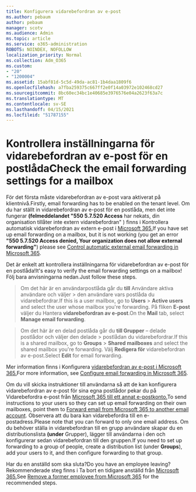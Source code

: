 ```yaml
---
title: Konfigurera vidarebefordran av e-post
ms.author: pebaum
author: pebaum
manager: scotv
ms.audience: Admin
ms.topic: article
ms.service: o365-administration
ROBOTS: NOINDEX, NOFOLLOW
localization_priority: Normal
ms.collection: Adm_O365
ms.custom:
- "20"
- "1200004"
ms.assetid: 15abf81d-5c5d-49da-ac81-1b4daa1809f6
ms.openlocfilehash: a7fba259375c667ff2e0f14a03972e102468cd27
ms.sourcegitcommit: 8bc60ec34bc1e40685e3976576e04a2623f63a7c
ms.translationtype: MT
ms.contentlocale: sv-SE
ms.lasthandoff: 04/15/2021
ms.locfileid: "51787155"
---
```

# <a name="check-the-email-forwarding-settings-for-a-mailbox"></a><span data-ttu-id="b8d6f-102">Kontrollera inställningarna för vidarebefordran av e-post för en postlåda</span><span class="sxs-lookup"><span data-stu-id="b8d6f-102">Check the email forwarding settings for a mailbox</span></span>

<span data-ttu-id="b8d6f-103">För det första måste vidarebefordran av e-post vara aktiverat på klientnivå.</span><span class="sxs-lookup"><span data-stu-id="b8d6f-103">Firstly, email forwarding has to be enabled on the tenant level.</span></span> <span data-ttu-id="b8d6f-104">Om du har ställt in vidarebefordran av e-post för en postlåda, men det inte fungerar **(felmeddelandet "550 5.7.520 Access** har nekats, din organisation tillåter inte extern vidarebefordran" ) finns i Kontrollera automatisk vidarebefordran av extern e-post i [Microsoft 365.](https://docs.microsoft.com/microsoft-365/security/office-365-security/external-email-forwarding?view=o365-worldwide)</span><span class="sxs-lookup"><span data-stu-id="b8d6f-104">If you have set up email forwarding on a mailbox, but it is not working (you get an error **"550 5.7.520 Access denied, Your organization does not allow external forwarding"**) please see [Control automatic external email forwarding in Microsoft 365](https://docs.microsoft.com/microsoft-365/security/office-365-security/external-email-forwarding?view=o365-worldwide).</span></span>

<span data-ttu-id="b8d6f-105">Det är enkelt att kontrollera inställningarna för vidarebefordran av e-post för en postlåda!</span><span class="sxs-lookup"><span data-stu-id="b8d6f-105">It's easy to verify the email forwarding settings on a mailbox!</span></span> <span data-ttu-id="b8d6f-106">Följ bara anvisningarna nedan.</span><span class="sxs-lookup"><span data-stu-id="b8d6f-106">Just follow these steps.</span></span>
  
> <span data-ttu-id="b8d6f-107">Om det här är en användarpostlåda går du **till** Användare aktiva användare och väljer \>  den användare vars postlåda du vidarebefordrar.</span><span class="sxs-lookup"><span data-stu-id="b8d6f-107">If this is a user mailbox, go to **Users** \> **Active users** and select the user whose mailbox you're forwarding.</span></span> <span data-ttu-id="b8d6f-108">På fliken **E-post** väljer du Hantera **vidarebefordran av e-post**.</span><span class="sxs-lookup"><span data-stu-id="b8d6f-108">On the **Mail** tab, select **Manage email forwarding**.</span></span>

> <span data-ttu-id="b8d6f-109">Om det här är en delad postlåda går du **till Grupper** – delade postlådor och väljer den delade \>  postlådan du vidarebefordrar.</span><span class="sxs-lookup"><span data-stu-id="b8d6f-109">If this is a shared mailbox, go to **Groups** \> **Shared mailboxes** and select the shared mailbox you're forwarding.</span></span> <span data-ttu-id="b8d6f-110">Välj **Redigera för** vidarebefordran av e-post.</span><span class="sxs-lookup"><span data-stu-id="b8d6f-110">Select **Edit** for email forwarding.</span></span>

<span data-ttu-id="b8d6f-111">Mer information finns i Konfigurera [vidarebefordran av e-post i Microsoft 365.](https://docs.microsoft.com/microsoft-365/admin/email/configure-email-forwarding)</span><span class="sxs-lookup"><span data-stu-id="b8d6f-111">For more information, see [Configure email forwarding in Microsoft 365](https://docs.microsoft.com/microsoft-365/admin/email/configure-email-forwarding).</span></span>
  
<span data-ttu-id="b8d6f-112">Om du vill skicka instruktioner till användarna så att de kan konfigurera vidarebefordran av e-post för sina egna postlådor pekar du på Vidarebefordra e-post från [Microsoft 365 till ett annat e-postkonto.](https://support.office.com/article/Forward-email-from-Office-365-to-another-email-account-1ed4ee1e-74f8-4f53-a174-86b748ff6a0e)</span><span class="sxs-lookup"><span data-stu-id="b8d6f-112">To send instructions to your users so they can set up email forwarding on their own mailboxes, point them to [Forward email from Microsoft 365 to another email account](https://support.office.com/article/Forward-email-from-Office-365-to-another-email-account-1ed4ee1e-74f8-4f53-a174-86b748ff6a0e).</span></span> <span data-ttu-id="b8d6f-113">Observera att du bara kan vidarebefordra till en e-postadress.</span><span class="sxs-lookup"><span data-stu-id="b8d6f-113">Please note that you can forward to only one email address.</span></span> <span data-ttu-id="b8d6f-114">Om du behöver ställa in vidarebefordran till en grupp användare skapar du en distributionslista **(under** Grupper), lägger till användarna i den och konfigurerar sedan vidarebefordran till den gruppen.</span><span class="sxs-lookup"><span data-stu-id="b8d6f-114">If you need to set up forwarding to a group of people, create a distribution list (under **Groups**), add your users to it, and then configure forwarding to that group.</span></span>
  
<span data-ttu-id="b8d6f-115">Har du en anställd som ska sluta?</span><span class="sxs-lookup"><span data-stu-id="b8d6f-115">Do you have an employee leaving?</span></span> <span data-ttu-id="b8d6f-116">Rekommenderade steg finns i Ta bort en tidigare anställd från [Microsoft 365.](https://docs.microsoft.com/microsoft-365/admin/add-users/remove-former-employee)</span><span class="sxs-lookup"><span data-stu-id="b8d6f-116">See [Remove a former employee from Microsoft 365](https://docs.microsoft.com/microsoft-365/admin/add-users/remove-former-employee) for the recommended steps.</span></span>